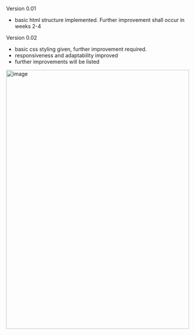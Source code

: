 
Version 0.01
  - basic html structure implemented. Further improvement shall occur in weeks 2-4

Version 0.02
  - basic css styling given, further improvement required.
  - responsiveness and adaptability improved
  - further improvements will be listed
<img width="495" height="701" alt="image" src="https://github.com/user-attachments/assets/308a4616-0c50-4baf-907c-d704f381b69c" />
